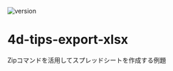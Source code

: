 ![version](https://img.shields.io/badge/version-18%2B-EB8E5F)

# 4d-tips-export-xlsx
Zipコマンドを活用してスプレッドシートを作成する例題
